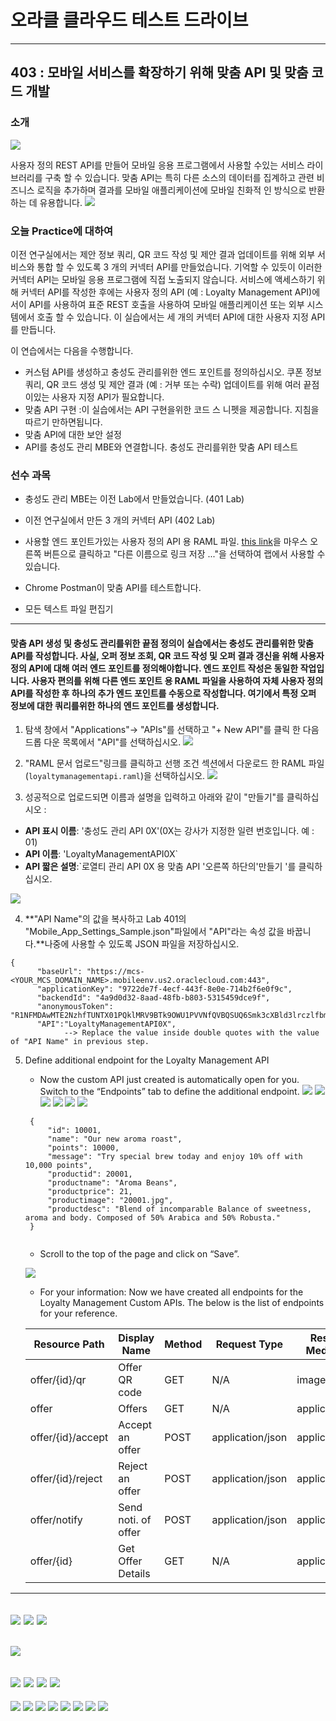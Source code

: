 # 오라클 클라우드 테스트 드라이브 #
-----
## 403 : 모바일 서비스를 확장하기 위해 맞춤 API 및 맞춤 코드 개발 ##


### 소개 ###
![](../../common/images/mobile/long/mcsgs_dt_003_customapi.png)


사용자 정의 REST API를 만들어 모바일 응용 프로그램에서 사용할 수있는 서비스 라이브러리를 구축 할 수 있습니다. 맞춤 API는 특히 다른 소스의 데이터를 집계하고 관련 비즈니스 로직을 추가하며 결과를 모바일 애플리케이션에 모바일 친화적 인 방식으로 반환하는 데 유용합니다. 
![](../../common/images/mobile/long/mcsgc_dt_004_api.png)


### 오늘 Practice에 대하여 ###
이전 연구실에서는 제안 정보 쿼리, QR 코드 작성 및 제안 결과 업데이트를 위해 외부 서비스와 통합 할 수 있도록 3 개의 커넥터 API를 만들었습니다. 기억할 수 있듯이 이러한 커넥터 API는 모바일 응용 프로그램에 직접 노출되지 않습니다. 서비스에 액세스하기 위해 커넥터 API를 작성한 후에는 사용자 정의 API (예 : Loyalty Management API)에서이 API를 사용하여 표준 REST 호출을 사용하여 모바일 애플리케이션 또는 외부 시스템에서 호출 할 수 있습니다. 이 실습에서는 세 개의 커넥터 API에 대한 사용자 지정 API를 만듭니다. 

이 연습에서는 다음을 수행합니다. 
- 커스텀 API를 생성하고 충성도 관리를위한 엔드 포인트를 정의하십시오. 쿠폰 정보 쿼리, QR 코드 생성 및 제안 결과 (예 : 거부 또는 수락) 업데이트를 위해 여러 끝점이있는 사용자 지정 API가 필요합니다. 
- 맞춤 API 구현 :이 실습에서는 API 구현을위한 코드 스 니펫을 제공합니다. 지침을 따르기 만하면됩니다. 
- 맞춤 API에 대한 보안 설정 
- API를 충성도 관리 MBE와 연결합니다. 
충성도 관리를위한 맞춤 API 테스트 

### 선수 과목 ###

- 충성도 관리 MBE는 이전 Lab에서 만들었습니다. (401 Lab) 
- 이전 연구실에서 만든 3 개의 커넥터 API (402 Lab) 
- 사용할 엔드 포인트가있는 사용자 정의 API 용 RAML 파일. [this link](https://raw.githubusercontent.com/APACTestDrive/CloudNative_Mobile/MobileLab-short-delta-only/common/assets/mobile/loyaltymanagementapi.raml)을 마우스 오른쪽 버튼으로 클릭하고 &quot;다른 이름으로 링크 저장 ...&quot;을 선택하여 랩에서 사용할 수 있습니다. 

- Chrome Postman이 맞춤 API를 테스트합니다. 
- 모든 텍스트 파일 편집기 

----
#### 맞춤 API 생성 및 충성도 관리를위한 끝점 정의이 실습에서는 충성도 관리를위한 맞춤 API를 작성합니다. 사실, 오퍼 정보 조회, QR 코드 작성 및 오퍼 결과 갱신을 위해 사용자 정의 API에 대해 여러 엔드 포인트를 정의해야합니다. 엔드 포인트 작성은 동일한 작업입니다. 사용자 편의를 위해 다른 엔드 포인트 용 RAML 파일을 사용하여 자체 사용자 정의 API를 작성한 후 하나의 추가 엔드 포인트를 수동으로 작성합니다. 여기에서 특정 오퍼 정보에 대한 쿼리를위한 하나의 엔드 포인트를 생성합니다. 

1. 탐색 창에서 &quot;Applications&quot;-> &quot;APIs&quot;를 선택하고 &quot;+ New API&quot;를 클릭 한 다음 드롭 다운 목록에서 &quot;API&quot;를 선택하십시오. 
![](../../common/images/mobile/long/403-New_API.png)


2. &quot;RAML 문서 업로드&quot;링크를 클릭하고 선행 조건 섹션에서 다운로드 한 RAML 파일 (`loyaltymanagementapi.raml`)을 선택하십시오. 
![](../../common/images/mobile/long/403-RAML_upload.png)


3. 성공적으로 업로드되면 이름과 설명을 입력하고 아래와 같이 &quot;만들기&quot;를 클릭하십시오 : 
+ **API 표시 이름**: &#39;충성도 관리 API 0X&#39;(0X는 강사가 지정한 일련 번호입니다. 예 : 01) 
+ **API 이름**: &#39;LoyaltyManagementAPI0X` 
+ **API 짧은 설명**:`로열티 관리 API 0X 용 맞춤 API &#39;오른쪽 하단의&#39;만들기 &#39;를 클릭하십시오. 

![](../../common/images/mobile/long/403-Create_Custom_API_with_RAML.png)


4. **&quot;API Name&quot;의 값을 복사하고 Lab 401의 &quot;Mobile_App_Settings_Sample.json&quot;파일에서 &quot;API&quot;라는 속성 값을 바꿉니다.**나중에 사용할 수 있도록 JSON 파일을 저장하십시오. 

```
{
      "baseUrl": "https://mcs-<YOUR_MCS_DOMAIN_NAME>.mobileenv.us2.oraclecloud.com:443",
      "applicationKey": "9722de7f-4ecf-443f-8e0e-714b2f6e0f9c",
      "backendId": "4a9d0d32-8aad-48fb-b803-5315459dce9f",
      "anonymousToken": "R1NFMDAwMTE2NzhfTUNTX01PQklMRV9BTk9OWU1PVVNfQVBQSUQ6Smk3cXBld3lrczlfbmI=",
      "API":"LoyaltyManagementAPI0X",
            --> Replace the value inside double quotes with the value of "API Name" in previous step.
```

5. Define additional endpoint for the Loyalty Management API
   - Now the custom API just created is automatically open for you. Switch to the “Endpoints” tab to define the additional endpoint.
![](../../common/images/mobile/long/403-Define_Additional_Endpoint.png)
![](../../common/images/mobile/long/403-Endpoint_Add_Resource.png)
![](../../common/images/mobile/long/403-Locate_Added_Endpoint.png)
![](../../common/images/mobile/long/403-New_Resource.png)
![](../../common/images/mobile/long/403-Adding_Method.png)
![](../../common/images/mobile/long/403-Adding_Method_Info.png)
   ```
	{
		"id": 10001,
		"name": "Our new aroma roast",
		"points": 10000,
		"message": "Try special brew today and enjoy 10% off with 10,000 points",
		"productid": 20001,
		"productname": "Aroma Beans",
		"productprice": 21,
		"productimage": "20001.jpg",
		"productdesc": "Blend of incomparable Balance of sweetness, aroma and body. Composed of 50% Arabica and 50% Robusta."
	}
	
   ```

    - Scroll to the top of the page and click on “Save”.
    
     ![](../../common/images/mobile/long/403-Adding_Sample_Response.png)

    - For your information: Now we have created all endpoints for the Loyalty Management Custom APIs. The below is the list of endpoints for your reference.

    | Resource Path     | Display Name          | Method | Request Type     | Response Media Type |
    | ----------------- | --------------------- | ------ | ---------------- | ------------------- |
    | offer/{id}/qr	    | Offer QR code         | GET    | N/A	        | image/png           |
    | offer	            | Offers	            | GET    | N/A	        | application/json    |
    | offer/{id}/accept | Accept an offer       | POST   | application/json | application/json    |
    | offer/{id}/reject | Reject an offer       | POST   | application/json | application/json    |
    | offer/notify      | Send noti. of offer   | POST   | application/json | application/json    |
    | offer/{id}        | Get Offer Details     | GET    | N/A	        | application/json    |


----
![](../../common/images/mobile/long/403-Editing_Package_Json.png)
![](../../common/images/mobile/long/403-Upload_Impl_Pack.png)
![](../../common/images/mobile/long/403-Impl_Upload_Pack_Success.png)
----
![](../../common/images/mobile/long/403-API_Security_Settings.png)
---
![](../../common/images/mobile/long/403-Select_API_MBE.png)
![](../../common/images/mobile/long/403-Select_Your_API.png)
![](../../common/images/mobile/long/403-Added_API_ToMBE.png)
![](../../common/images/mobile/long/403-API_AddToMBE_Result.png)
---
![](../../common/images/mobile/long/403-Test_Get_URL.png)
![](../../common/images/mobile/long/403-Test_Postman_UI.png)
![](../../common/images/mobile/long/403-Test_Postman_Setting.png)
![](../../common/images/mobile/long/403-Test_MCS_Credential.png)
![](../../common/images/mobile/long/403-Test_Authorization_Header.png)
![](../../common/images/mobile/long/403-MBE_Settings_ID.png)
![](../../common/images/mobile/long/403-Test_Adding_2Headers.png)
![](../../common/images/mobile/long/403-Test_Result.png)
